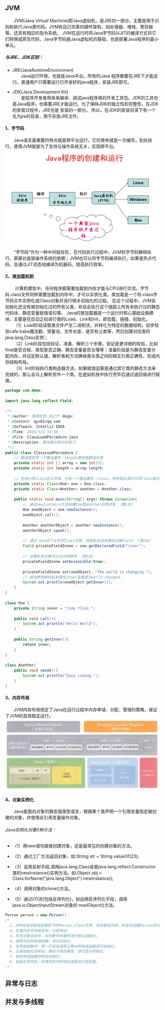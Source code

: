 ## JVM
&emsp;&emsp;JVM(Java Virtual Machine)即Java虚拟机，是JRE的一部分，主要是用于识别和执行Java源代码。JVM有自己完善的硬件架构，如处理器、堆栈、寄存器等，还具有相应的指令系统。
JVM在运行时将Java字节码以JIT的编译方式将它们转换成原生代码，Java字节码是Java虚拟机的基础，也是部署Java程序的最小单元。
##### 与JRE、JDK区别：
- JRE(JavaRuntimeEnvironmen)  
&emsp;&emsp;Java运行环境，也就是Java平台。所有的Java 程序都要在JRE下才能运行。普通用户只需要运行已开发好的java程序，安装JRE即可。

- JDK(Java Development Kit)  
&emsp;&emsp;是程序开发者用来来编译、调试java程序用的开发工具包。JDK的工具也是Java程序，也需要JRE才能运行。为了保持JDK的独立性和完整性，在JDK的安装过程中，JRE也是 安装的一部分。
所以，在JDK的安装目录下有一个名为jre的目录，用于存放JRE文件。


#### 1、字节码
&emsp;&emsp;Java语言最重要的特点就是跨平台运行，它的使命就是一次编写，到处执行，使用JVM就是为了支持与操作系统无关，实现跨平台。
![Java程序的创建和运行](../_images/java/Java程序的创建和运行.jpg "Java程序的创建和运行")
&emsp;&emsp;“字节码”作为一种中间层存在，在代码执行过程中，JVM将字节码解释执行，屏蔽对底层操作系统的依赖；JVM也可以将字节码编译执行，如果是热点代码，会通过JIT动态地编译为机器码，提高执行效率。
#### 2、类加载机制
&emsp;&emsp; 计算机模型中，任何程序都需要加载到内存才能与CPU进行交流。字节码.class文件同样需要加载到内存中，才可以实例化类。类加载是一个将.class字节码文件实例化成Class对象并进行相关初始化的过程。
在这个过程中，JVM会初始化还没有被初始化过的所有父类，并且会执行这个链路上所有未执行过的静态代码块、静态变量赋值语句等。
Java的类加载器是一个运行时核心基础设施模块，主要是在启动之初进行类的Load、Link和Init，即加载、链接、初始化。  
&emsp;&emsp;（1）Load阶段读取类文件产生二进制流，并转化为特定的数据结构，初步校验cafe babe魔法数、常量池、文件长度、是否有父类等，然后创建对应类的java.lang.Class实例；  
&emsp;&emsp;（2）Link阶段包括验证、准备、解析三个步骤。验证是更详细的校验，比如final是否合规、类型是否正确、静态变量是否合理等；准备阶段是为静态变量分配内存，并设定默认值，解析类和方法确保类与类之间的相互引用正确性，完成内存结构布局。  
&emsp;&emsp;（3）Init阶段执行类构造器<clinit>方法，如果赋值运算是通过其它类的静态方法来完成的，那么会马上解析另外一个类，在虚拟机栈中执行完毕后通过返回值进行赋值。  

```java
package com.demo;

import java.lang.reflect.Field;

/**
 * @author: 暗香彻骨.沐之杰（Hugo）
 * @Contact: qyx01@qq.com
 * @Software: IntelliJ IDEA
 * @Time: 2019/5/4 14:58
 * @File: ClassLoadPorcedure.java
 * @Description: 类加载示例代码练习
 **/
public class ClassLoadPorcedure {
    // 数组类型有一个魔法属性：length来获取数组长度
    private static int [] array = new int[3];
    private static int length = array.length;

    // 任何小写class定义的类，也有一个魔法属性：class，来获取此类的大写Class类对象
    private static Class<One> one = One.class;
    private static Class<Another> another = Another.class;

    public static void main(String[] args) throws Exception{
        // 通过newInstance方法创建One和Another的类对象 （第1处）
        One oneObject = one.newInstance();
        oneObject.call();

        Another anotherObject = another.newInstance();
        anotherObject.speak();

        // 通过 one这个大写的Class对象，获取私有成员属性对象Field  (第2处）
        Field privateFieldInone = one.getDeclaredField("inner");

        // 设置私有对象可以访问和修改 （第3处）
        privateFieldInone.setAccessible(true);

        privateFieldInone.set(oneObject, "The world is changing.");
        // 成功修改类的私有属性inner变量值为world changed.
        System.out.println(oneObject.getInner());
    }
}

class One {
    private String inner = "time flies.";

    public void call(){
        System.out.println("Hello World");
    }

    public String getInner(){
        return inner;
    }
}

class Another{
    public void speak(){
        System.out.println("Easy coding.");
    }
}
```
#### 3、内存布局
&emsp;&emsp;JVM内存布局规定了Java在运行过程中内存申请、分配、管理的策略，保证了JVM的高效稳定运行。
![JVM内存布局](../_images/java/JVM内存布局.png "JVM内存布局")

#### 4、对象实例化
&emsp;&emsp;Java是面向对象的静态强类型语言，根据某个类声明一个引用变量指定被创建的对象，并使用此引用变量操作对象。

###### Java实例化对象5种方法：
- （1）用new语句直接创建对象，这是最常见的创建对象的方法。
- （2）通过工厂方法返回对象，如:String str = String.valueOf(23); 

- （3）运用反射手段,调用java.lang.Class或者java.lang.reflect.Constructor类的newInstance()实例方法。如:Object obj = Class.forName("java.lang.Object").newInstance(); 

- （4）调用对象的clone()方法。

- （5）通过I/O流(包括反序列化)，如运用反序列化手段，调用java.io.ObjectInputStream对象的 readObject()方法。
```java
Person person = new Person()
/*
  1，JVM会去读取指定路径下的Person.class文件，并加载进内存，并会先加载Person的父类（如果有直接父类的情况下）; 
  2，在堆内存中开辟空间，分配地址; 
  3，并在对象空间中，对对象中的属性进行默认初始化; 
  4，调用对应的构造函数，进行初始化; 
  5，在构造函数中，第一行会先调用父类中的构造函数进行初始化; 
  6，父类初始化完毕后，再对子类的属性，进行显示初始化; 
  7，指定构造函数的特定初始化; 
  8，初始化完毕后，将堆内存中的地址值赋给引用变量。
*/
```
[comment]: <(1)new：如果找不到Class对象，则进行类加载。加载成功后，则在堆中分配内存，从Object开始到本类路径上的所有属性值都要分配内存。> 

## 异常与日志 

## 并发与多线程